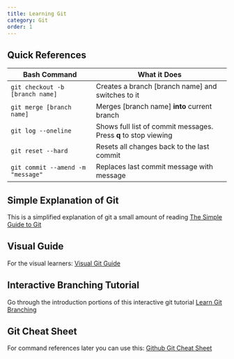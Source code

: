 ```yaml
---
title: Learning Git
category: Git
order: 1
---
```

## Quick References  

| Bash Command | What it Does |  
| --- | --- |  
| `git checkout -b [branch name]`  | Creates a branch [branch name] and switches to it |  
| `git merge [branch name]`        | Merges [branch name] __into__ current branch |  
| `git log --oneline` | Shows full list of commit messages. Press **q** to stop viewing |   
| `git reset --hard` | Resets all changes back to the last commit |   
| `git commit --amend -m "message"` | Replaces last commit message with message |  

## Simple Explanation of Git
This is a simplified explanation of git a small amount of reading
[The Simple Guide to Git](https://marklodato.github.io/visual-git-guide/index-en.html)

## Visual Guide
For the visual learners: [Visual Git Guide](https://marklodato.github.io/visual-git-guide/index-en.html)

## Interactive Branching Tutorial
Go through the introduction portions of this interactive git tutorial
[Learn Git Branching](https://learngitbranching.js.org/?locale=en_US)

## Git Cheat Sheet
For command references later you can use this: [Github Git Cheat Sheet](https://github.github.com/training-kit/downloads/github-git-cheat-sheet.pdf)